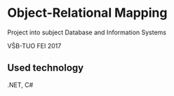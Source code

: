 # Object-Relational Mapping

Project into subject Database and Information Systems

VŠB-TUO FEI 2017

## Used technology

.NET, C#